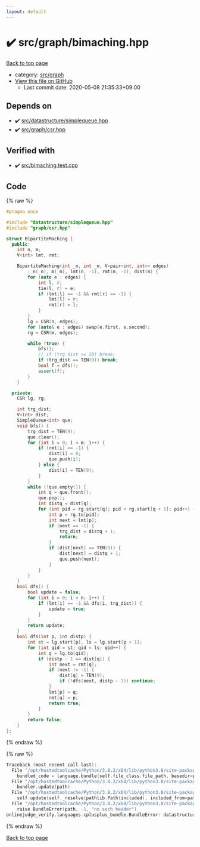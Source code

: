 ```yaml
---
layout: default
---
```


<!-- mathjax config similar to math.stackexchange -->
<script type="text/javascript" async
  src="https://cdnjs.cloudflare.com/ajax/libs/mathjax/2.7.5/MathJax.js?config=TeX-MML-AM_CHTML">
</script>
<script type="text/x-mathjax-config">
  MathJax.Hub.Config({
    TeX: { equationNumbers: { autoNumber: "AMS" }},
    tex2jax: {
      inlineMath: [ ['$','$'] ],
      processEscapes: true
    },
    "HTML-CSS": { matchFontHeight: false },
    displayAlign: "left",
    displayIndent: "2em"
  });
</script>

<script type="text/javascript" src="https://cdnjs.cloudflare.com/ajax/libs/jquery/3.4.1/jquery.min.js"></script>
<script src="https://cdn.jsdelivr.net/npm/jquery-balloon-js@1.1.2/jquery.balloon.min.js" integrity="sha256-ZEYs9VrgAeNuPvs15E39OsyOJaIkXEEt10fzxJ20+2I=" crossorigin="anonymous"></script>
<script type="text/javascript" src="../../../assets/js/copy-button.js"></script>
<link rel="stylesheet" href="../../../assets/css/copy-button.css" />


# :heavy_check_mark: src/graph/bimaching.hpp

<a href="../../../index.html">Back to top page</a>

* category: <a href="../../../index.html#5442c8f317d712204bf06ed26672e17c">src/graph</a>
* <a href="{{ site.github.repository_url }}/blob/master/src/graph/bimaching.hpp">View this file on GitHub</a>
    - Last commit date: 2020-05-08 21:35:33+09:00




## Depends on

* :heavy_check_mark: <a href="../datastructure/simplequeue.hpp.html">src/datastructure/simplequeue.hpp</a>
* :heavy_check_mark: <a href="csr.hpp.html">src/graph/csr.hpp</a>


## Verified with

* :heavy_check_mark: <a href="../../../verify/src/bimaching.test.cpp.html">src/bimaching.test.cpp</a>


## Code

<a id="unbundled"></a>
{% raw %}
```cpp
#pragma once

#include "datastructure/simplequeue.hpp"
#include "graph/csr.hpp"

struct BipartiteMaching {
  public:
    int n, m;
    V<int> lmt, rmt;

    BipartiteMaching(int _n, int _m, V<pair<int, int>> edges)
        : n(_n), m(_m), lmt(n, -1), rmt(m, -1), dist(m) {
        for (auto e : edges) {
            int l, r;
            tie(l, r) = e;
            if (lmt[l] == -1 && rmt[r] == -1) {
                lmt[l] = r;
                rmt[r] = l;
            }
        }
        lg = CSR(n, edges);
        for (auto& e : edges) swap(e.first, e.second);
        rg = CSR(m, edges);

        while (true) {
            bfs();
            // if (trg_dist >= 20) break;
            if (trg_dist == TEN(9)) break;
            bool f = dfs();
            assert(f);
        }
    }

  private:
    CSR lg, rg;

    int trg_dist;
    V<int> dist;
    SimpleQueue<int> que;
    void bfs() {
        trg_dist = TEN(9);
        que.clear();
        for (int i = 0; i < m; i++) {
            if (rmt[i] == -1) {
                dist[i] = 0;
                que.push(i);
            } else {
                dist[i] = TEN(9);
            }
        }
        while (!que.empty()) {
            int q = que.front();
            que.pop();
            int distq = dist[q];
            for (int pid = rg.start[q]; pid < rg.start[q + 1]; pid++) {
                int p = rg.to[pid];
                int next = lmt[p];
                if (next == -1) {
                    trg_dist = distq + 1;
                    return;
                }
                if (dist[next] == TEN(9)) {
                    dist[next] = distq + 1;
                    que.push(next);
                }
            }
        }
    }
    bool dfs() {
        bool update = false;
        for (int i = 0; i < n; i++) {
            if (lmt[i] == -1 && dfs(i, trg_dist)) {
                update = true;
            }
        }
        return update;
    }
    bool dfs(int p, int distp) {
        int st = lg.start[p], ls = lg.start[p + 1];
        for (int qid = st; qid < ls; qid++) {
            int q = lg.to[qid];
            if (distp - 1 == dist[q]) {
                int next = rmt[q];
                if (next != -1) {
                    dist[q] = TEN(9);
                    if (!dfs(next, distp - 1)) continue;
                }
                lmt[p] = q;
                rmt[q] = p;
                return true;
            }
        }
        return false;
    }
};

```
{% endraw %}

<a id="bundled"></a>
{% raw %}
```cpp
Traceback (most recent call last):
  File "/opt/hostedtoolcache/Python/3.8.2/x64/lib/python3.8/site-packages/onlinejudge_verify/docs.py", line 349, in write_contents
    bundled_code = language.bundle(self.file_class.file_path, basedir=pathlib.Path.cwd())
  File "/opt/hostedtoolcache/Python/3.8.2/x64/lib/python3.8/site-packages/onlinejudge_verify/languages/cplusplus.py", line 172, in bundle
    bundler.update(path)
  File "/opt/hostedtoolcache/Python/3.8.2/x64/lib/python3.8/site-packages/onlinejudge_verify/languages/cplusplus_bundle.py", line 282, in update
    self.update(self._resolve(pathlib.Path(included), included_from=path))
  File "/opt/hostedtoolcache/Python/3.8.2/x64/lib/python3.8/site-packages/onlinejudge_verify/languages/cplusplus_bundle.py", line 162, in _resolve
    raise BundleError(path, -1, "no such header")
onlinejudge_verify.languages.cplusplus_bundle.BundleError: datastructure/simplequeue.hpp: line -1: no such header

```
{% endraw %}

<a href="../../../index.html">Back to top page</a>

